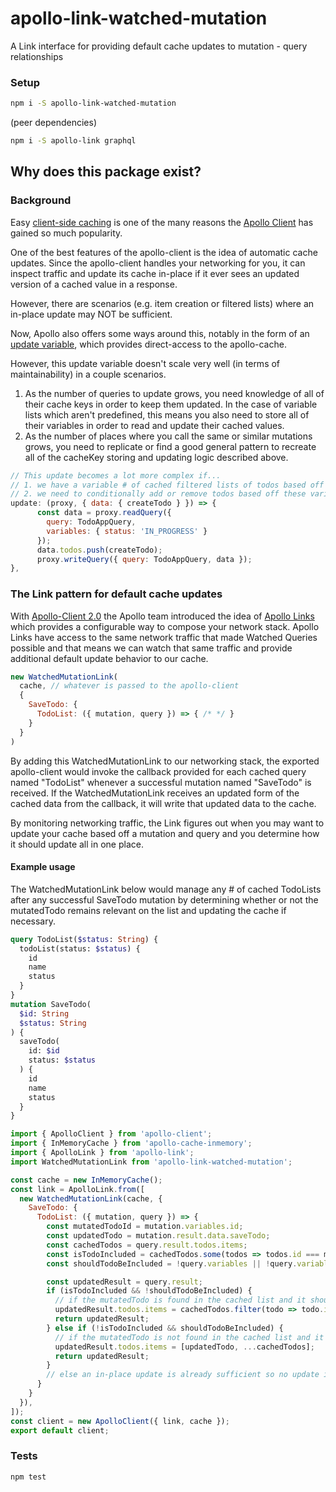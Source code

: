# apollo-link-watched-mutation
A Link interface for providing default cache updates to mutation - query relationships

### Setup

```bash
npm i -S apollo-link-watched-mutation
```

(peer dependencies)
```bash
npm i -S apollo-link graphql
```

## Why does this package exist?
### Background
Easy [client-side caching](https://www.apollographql.com/docs/react/basics/caching.html) is one of the many reasons the [Apollo Client](https://www.apollographql.com/docs/react/) has gained so much popularity.

One of the best features of the apollo-client is the idea of automatic cache updates. Since the apollo-client handles your networking for you, it can inspect traffic and update its cache in-place if it ever sees an updated version of a cached value in a response.

However, there are scenarios (e.g. item creation or filtered lists) where an in-place update may NOT be sufficient.

Now, Apollo also offers some ways around this, notably in the form of an [update variable](https://www.apollographql.com/docs/react/features/caching.html#updating-the-cache-after-a-mutation), which provides direct-access to the apollo-cache.

However, this update variable doesn't scale very well (in terms of maintainability) in a couple scenarios.
1. As the number of queries to update grows, you need knowledge of all of their cache keys in order to keep them updated. In the case of variable lists which aren't predefined, this means you also need to store all of their variables in order to read and update their cached values.
2. As the number of places where you call the same or similar mutations grows, you need to replicate or find a good general pattern to recreate all of the cacheKey storing and updating logic described above.
```javascript
// This update becomes a lot more complex if...
// 1. we have a variable # of cached filtered lists of todos based off status and other variables (instead of one predetermined list to update)
// 2. we need to conditionally add or remove todos based off these variables  (instead of always adding to the list)
update: (proxy, { data: { createTodo } }) => {
      const data = proxy.readQuery({
        query: TodoAppQuery,
        variables: { status: 'IN_PROGRESS' }
      });
      data.todos.push(createTodo);
      proxy.writeQuery({ query: TodoAppQuery, data });
},
```

### The Link pattern for default cache updates
With [Apollo-Client 2.0](https://dev-blog.apollodata.com/apollo-client-2-0-5c8d0affcec7) the Apollo team introduced the idea of [Apollo Links](https://www.apollographql.com/docs/link/) which provides a configurable way to compose your network stack. Apollo Links have access to the same network traffic that made Watched Queries possible and that means we can watch that same traffic and provide additional default update behavior to our cache.

```javascript
new WatchedMutationLink(
  cache, // whatever is passed to the apollo-client
  {
    SaveTodo: {
      TodoList: ({ mutation, query }) => { /* */ }
    }
  }
)
```
By adding this WatchedMutationLink to our networking stack, the exported apollo-client would invoke the callback provided for each cached query named "TodoList" whenever a successful mutation named "SaveTodo" is received. If the WatchedMutationLink receives an updated form of the cached data from the callback, it will write that updated data to the cache.

By monitoring networking traffic, the Link figures out when you may want to update your cache based off a mutation and query and you determine how it should update all in one place.

#### Example usage
The WatchedMutationLink below would manage any # of cached TodoLists after any successful SaveTodo mutation by determining whether or not the mutatedTodo remains relevant on the list and updating the cache if necessary.
```graphql
query TodoList($status: String) {
  todoList(status: $status) {
    id
    name
    status
  }
}
mutation SaveTodo(
  $id: String
  $status: String
) {
  saveTodo(
    id: $id
    status: $status
  ) {
    id
    name
    status
  }
}
```

```javascript
import { ApolloClient } from 'apollo-client';
import { InMemoryCache } from 'apollo-cache-inmemory';
import { ApolloLink } from 'apollo-link';
import WatchedMutationLink from 'apollo-link-watched-mutation';

const cache = new InMemoryCache();
const link = ApolloLink.from([
  new WatchedMutationLink(cache, {
    SaveTodo: {
      TodoList: ({ mutation, query }) => {
        const mutatedTodoId = mutation.variables.id;
        const updatedTodo = mutation.result.data.saveTodo;
        const cachedTodos = query.result.todos.items;
        const isTodoIncluded = cachedTodos.some(todos => todos.id === mutatedTodoId);
        const shouldTodoBeIncluded = !query.variables || !query.variables.status || query.variables.status.includes(updatedTodo.status);

        const updatedResult = query.result;
        if (isTodoIncluded && !shouldTodoBeIncluded) {
          // if the mutatedTodo is found in the cached list and it should not be there after the mutation, remove it
          updatedResult.todos.items = cachedTodos.filter(todo => todo.id !== mutatedTodoId);
          return updatedResult;
        } else if (!isTodoIncluded && shouldTodoBeIncluded) {
          // if the mutatedTodo is not found in the cached list and it should be there after the mutation, add it
          updatedResult.todos.items = [updatedTodo, ...cachedTodos];
          return updatedResult;
        }
        // else an in-place update is already sufficient so no update is necessary
      }
    }
  }),
]);
const client = new ApolloClient({ link, cache });
export default client;
```

### Tests

```bash
npm test
```

